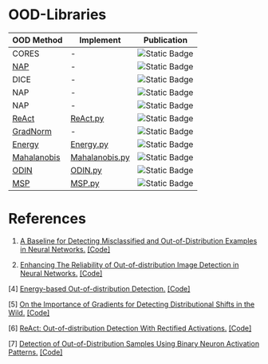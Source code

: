 # OOD-Libraries

| OOD Method | Implement | Publication |
|-------|-------|-------|
| CORES | - | ![Static Badge](https://img.shields.io/badge/2024-CVPR-brightgreen?style=for-the-badge) |
| [NAP](#nap) | - | ![Static Badge](https://img.shields.io/badge/2023-CVPR-brightgreen?style=for-the-badge) |
| DICE | - | ![Static Badge](https://img.shields.io/badge/2023-ICML-orange?style=for-the-badge) |
| NAP | - | ![Static Badge](https://img.shields.io/badge/2023-ICCV-red?style=for-the-badge) |
| NAP | - | ![Static Badge](https://img.shields.io/badge/2023-AAAI-pink?style=for-the-badge) |
| [ReAct](#react) | [ReAct.py](ood_methods/ReAct.py) | ![Static Badge](https://img.shields.io/badge/2021-NeurIPS-8A2BE2?style=for-the-badge) |
| [GradNorm](#gradnorm) | - | ![Static Badge](https://img.shields.io/badge/2021-NeurIPS-8A2BE2?style=for-the-badge) |
| [Energy](#energy) | [Energy.py](ood_methods/Energy.py) | ![Static Badge](https://img.shields.io/badge/2020-NeurIPS-8A2BE2?style=for-the-badge) |
| [Mahalanobis](#maha) | [Mahalanobis.py](ood_methods/Mahalanobis.py) | ![Static Badge](https://img.shields.io/badge/2018-NeurIPS-8A2BE2?style=for-the-badge) |
| [ODIN](#odin) | [ODIN.py](ood_methods/ODIN.py) | ![Static Badge](https://img.shields.io/badge/2018-ICLR-4bb2ff?style=for-the-badge) |
| [MSP](#msp) | [MSP.py](ood_methods/MSP.py) | ![Static Badge](https://img.shields.io/badge/2017-ICLR-4bb2ff?style=for-the-badge) |


# References

<div id="msp"></div> 


1. [A Baseline for Detecting Misclassified and Out-of-Distribution Examples in Neural Networks.](https://arxiv.org/pdf/1610.02136) [[Code]](https://github.com/hendrycks/error-detection)


<div id="odin"></div> 

2. [Enhancing The Reliability of Out-of-distribution Image Detection in Neural Networks.](https://arxiv.org/pdf/1706.02690) [[Code]](https://github.com/facebookresearch/odin)

<div id="energy"></div>

[4] [Energy-based Out-of-distribution Detection.](https://arxiv.org/pdf/2010.03759) [[Code]](https://github.com/wetliu/energy_ood)

<div id="gradnorm"></div>

[5] [On the Importance of Gradients for Detecting Distributional Shifts in the Wild.](https://arxiv.org/pdf/2110.00218) [[Code]](https://github.com/deeplearning-wisc/gradnorm_ood)

<div id="react"></div> 

[6] [ReAct: Out-of-distribution Detection With Rectified Activations.](https://arxiv.org/pdf/2111.12797) [[Code]](https://github.com/deeplearning-wisc/react)

<div id="nap"></div> 

[7] [Detection of Out-of-Distribution Samples Using Binary Neuron Activation Patterns.](https://openaccess.thecvf.com/content/CVPR2023/papers/Olber_Detection_of_Out-of-Distribution_Samples_Using_Binary_Neuron_Activation_Patterns_CVPR_2023_paper.pdf) [[Code]](https://github.com/safednn-group/nap-ood)